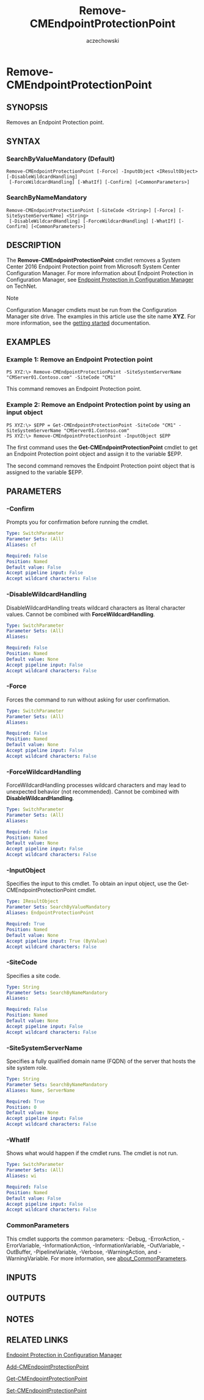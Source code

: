 ﻿---
author: aczechowski
description: Removes an Endpoint Protection point.
external help file: AdminUI.PS.HS.dll-Help.xml
manager: dougeby
Module Name: ConfigurationManager
ms.author: aaroncz
ms.date: 05/07/2019
ms.prod: configuration-manager
ms.technology: configmgr-other
ms.topic: conceptual
schema: 2.0.0
title: Remove-CMEndpointProtectionPoint
titleSuffix: Configuration Manager
---

# Remove-CMEndpointProtectionPoint

## SYNOPSIS
Removes an Endpoint Protection point.

## SYNTAX

### SearchByValueMandatory (Default)
```
Remove-CMEndpointProtectionPoint [-Force] -InputObject <IResultObject> [-DisableWildcardHandling]
 [-ForceWildcardHandling] [-WhatIf] [-Confirm] [<CommonParameters>]
```

### SearchByNameMandatory
```
Remove-CMEndpointProtectionPoint [-SiteCode <String>] [-Force] [-SiteSystemServerName] <String>
 [-DisableWildcardHandling] [-ForceWildcardHandling] [-WhatIf] [-Confirm] [<CommonParameters>]
```

## DESCRIPTION
The **Remove-CMEndpointProtectionPoint** cmdlet removes a System Center 2016 Endpoint Protection point from Microsoft System Center Configuration Manager.
For more information about Endpoint Protection in Configuration Manager, see [Endpoint Protection in Configuration Manager](/previous-versions/system-center/system-center-2012-R2/hh508760(v=technet.10)) on TechNet.

> [!NOTE]
> Configuration Manager cmdlets must be run from the Configuration Manager site drive.
> The examples in this article use the site name **XYZ**. For more information, see the
> [getting started](/powershell/sccm/overview) documentation.

## EXAMPLES

### Example 1: Remove an Endpoint Protection point
```
PS XYZ:\> Remove-CMEndpointProtectionPoint -SiteSystemServerName "CMServer01.Contoso.com" -SiteCode "CM1"
```

This command removes an Endpoint Protection point.

### Example 2: Remove an Endpoint Protection point by using an input object
```
PS XYZ:\> $EPP = Get-CMEndpointProtectionPoint -SiteCode "CM1" -SiteSystemServerName "CMServer01.Contoso.com"
PS XYZ:\> Remove-CMEndpointProtectionPoint -InputObject $EPP
```

The first command uses the **Get-CMEndpointProtectionPoint** cmdlet to get an Endpoint Protection point object and assign it to the variable $EPP.

The second command removes the Endpoint Protection point object that is assigned to the variable $EPP.

## PARAMETERS

### -Confirm
Prompts you for confirmation before running the cmdlet.

```yaml
Type: SwitchParameter
Parameter Sets: (All)
Aliases: cf

Required: False
Position: Named
Default value: False
Accept pipeline input: False
Accept wildcard characters: False
```

### -DisableWildcardHandling
DisableWildcardHandling treats wildcard characters as literal character values. Cannot be combined with **ForceWildcardHandling**.

```yaml
Type: SwitchParameter
Parameter Sets: (All)
Aliases:

Required: False
Position: Named
Default value: None
Accept pipeline input: False
Accept wildcard characters: False
```

### -Force
Forces the command to run without asking for user confirmation.

```yaml
Type: SwitchParameter
Parameter Sets: (All)
Aliases:

Required: False
Position: Named
Default value: None
Accept pipeline input: False
Accept wildcard characters: False
```

### -ForceWildcardHandling
ForceWildcardHandling processes wildcard characters and may lead to unexpected behavior (not recommended). Cannot be combined with **DisableWildcardHandling**.

```yaml
Type: SwitchParameter
Parameter Sets: (All)
Aliases:

Required: False
Position: Named
Default value: None
Accept pipeline input: False
Accept wildcard characters: False
```

### -InputObject
Specifies the input to this cmdlet.
To obtain an input object, use the Get-CMEndpointProtectionPoint cmdlet.

```yaml
Type: IResultObject
Parameter Sets: SearchByValueMandatory
Aliases: EndpointProtectionPoint

Required: True
Position: Named
Default value: None
Accept pipeline input: True (ByValue)
Accept wildcard characters: False
```

### -SiteCode
Specifies a site code.

```yaml
Type: String
Parameter Sets: SearchByNameMandatory
Aliases:

Required: False
Position: Named
Default value: None
Accept pipeline input: False
Accept wildcard characters: False
```

### -SiteSystemServerName
Specifies a fully qualified domain name (FQDN) of the server that hosts the site system role.

```yaml
Type: String
Parameter Sets: SearchByNameMandatory
Aliases: Name, ServerName

Required: True
Position: 0
Default value: None
Accept pipeline input: False
Accept wildcard characters: False
```

### -WhatIf
Shows what would happen if the cmdlet runs.
The cmdlet is not run.

```yaml
Type: SwitchParameter
Parameter Sets: (All)
Aliases: wi

Required: False
Position: Named
Default value: False
Accept pipeline input: False
Accept wildcard characters: False
```

### CommonParameters
This cmdlet supports the common parameters: -Debug, -ErrorAction, -ErrorVariable, -InformationAction, -InformationVariable, -OutVariable, -OutBuffer, -PipelineVariable, -Verbose, -WarningAction, and -WarningVariable. For more information, see [about_CommonParameters](https://go.microsoft.com/fwlink/?LinkID=113216).

## INPUTS

## OUTPUTS

## NOTES

## RELATED LINKS

[Endpoint Protection in Configuration Manager](/previous-versions/system-center/system-center-2012-R2/hh508760(v=technet.10))

[Add-CMEndpointProtectionPoint](Add-CMEndpointProtectionPoint.md)

[Get-CMEndpointProtectionPoint](Get-CMEndpointProtectionPoint.md)

[Set-CMEndpointProtectionPoint](Set-CMEndpointProtectionPoint.md)


